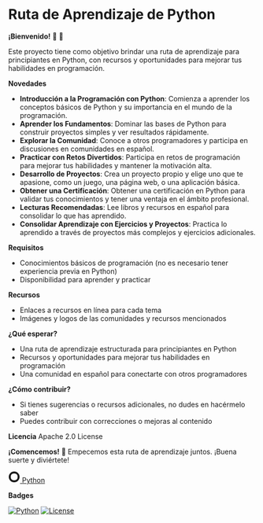 **Ruta de Aprendizaje de Python**
=====================================

**¡Bienvenido!**
:wave: :snake:

Este proyecto tiene como objetivo brindar una ruta de aprendizaje para principiantes en Python, con recursos y oportunidades para mejorar tus habilidades en programación.

**Novedades**

* **Introducción a la Programación con Python**: Comienza a aprender los conceptos básicos de Python y su importancia en el mundo de la programación.
* **Aprender los Fundamentos**: Dominar las bases de Python para construir proyectos simples y ver resultados rápidamente.
* **Explorar la Comunidad**: Conoce a otros programadores y participa en discusiones en comunidades en español.
* **Practicar con Retos Divertidos**: Participa en retos de programación para mejorar tus habilidades y mantener la motivación alta.
* **Desarrollo de Proyectos**: Crea un proyecto propio y elige uno que te apasione, como un juego, una página web, o una aplicación básica.
* **Obtener una Certificación**: Obtener una certificación en Python para validar tus conocimientos y tener una ventaja en el ámbito profesional.
* **Lecturas Recomendadas**: Lee libros y recursos en español para consolidar lo que has aprendido.
* **Consolidar Aprendizaje con Ejercicios y Proyectos**: Practica lo aprendido a través de proyectos más complejos y ejercicios adicionales.

**Requisitos**

* Conocimientos básicos de programación (no es necesario tener experiencia previa en Python)
* Disponibilidad para aprender y practicar

**Recursos**

* Enlaces a recursos en línea para cada tema
* Imágenes y logos de las comunidades y recursos mencionados

**¿Qué esperar?**

* Una ruta de aprendizaje estructurada para principiantes en Python
* Recursos y oportunidades para mejorar tus habilidades en programación
* Una comunidad en español para conectarte con otros programadores

**¿Cómo contribuir?**

* Si tienes sugerencias o recursos adicionales, no dudes en hacérmelo saber
* Puedes contribuir con correcciones o mejoras al contenido

**Licencia**
Apache 2.0 License

**¡Comencemos!**
:rocket: Empecemos esta ruta de aprendizaje juntos. ¡Buena suerte y diviértete!

<a href="https://www.python.org/">
  <svg width="24" height="24" viewBox="0 0 24 24" fill="none" stroke="currentColor" stroke-width="2">
    <path d="M12 2C6.5 2 2 6.5 2 12C2 17.5 6.5 22 12 22C17.5 22 22 17.5 22 12C22 6.5 17.5 2 12 2ZM12 20C7.5 20 4 17.5 4 12C4 6.5 7.5 4 12 4C16.5 4 20 6.5 20 12C20 17.5 16.5 20 12 20Z"/>
  </svg>
  Python
</a>

**Badges**

[![Python](https://img.shields.io/badge/Python-3.9-blue.svg)](https://www.python.org/)
[![License](https://img.shields.io/badge/License-Apache%202.0-blue.svg)](https://www.apache.org/licenses/LICENSE-2.0)
